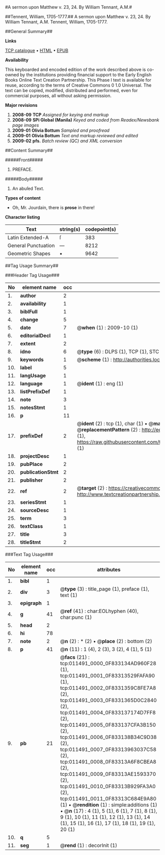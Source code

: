 #A sermon upon Matthew v. 23, 24. By William Tennant, A.M.#

##Tennent, William, 1705-1777.##
A sermon upon Matthew v. 23, 24. By William Tennant, A.M.
Tennent, William, 1705-1777.

##General Summary##

**Links**

[TCP catalogue](http://www.ota.ox.ac.uk/tcp/)  • 
[HTML](http://tei.it.ox.ac.uk/tcp/Texts-HTML/free/N09/N09003.html)  • 
[EPUB](http://tei.it.ox.ac.uk/tcp/Texts-EPUB/free/N09/N09003.epub)

**Availability**

This keyboarded and encoded edition of the
	       work described above is co-owned by the institutions
	       providing financial support to the Early English Books
	       Online Text Creation Partnership. This Phase I text is
	       available for reuse, according to the terms of Creative
	       Commons 0 1.0 Universal. The text can be copied,
	       modified, distributed and performed, even for
	       commercial purposes, all without asking permission.

**Major revisions**

1. __2008-09__ __TCP__ *Assigned for keying and markup*
1. __2008-09__ __SPi Global (Manila)__ *Keyed and coded from Readex/Newsbank page images*
1. __2009-01__ __Olivia Bottum__ *Sampled and proofread*
1. __2009-01__ __Olivia Bottum__ *Text and markup reviewed and edited*
1. __2009-02__ __pfs.__ *Batch review (QC) and XML conversion*

##Content Summary##

#####Front#####

1. PREFACE.

#####Body#####

1. An abuſed Text.

**Types of content**

  * Oh, Mr. Jourdain, there is **prose** in there!

**Character listing**


|Text|string(s)|codepoint(s)|
|---|---|---|
|Latin Extended-A|ſ|383|
|General Punctuation|—|8212|
|Geometric Shapes|▪|9642|

##Tag Usage Summary##

###Header Tag Usage###

|No|element name|occ|attributes|
|---|---|---|---|
|1.|__author__|2||
|2.|__availability__|1||
|3.|__biblFull__|1||
|4.|__change__|5||
|5.|__date__|7| @__when__ (1) : 2009-10 (1)|
|6.|__editorialDecl__|1||
|7.|__extent__|2||
|8.|__idno__|6| @__type__ (6) : DLPS (1), TCP (1), STC (1), NOTIS (1), IMAGE-SET (1), EVANS-CITATION (1)|
|9.|__keywords__|1| @__scheme__ (1) : http://authorities.loc.gov/ (1)|
|10.|__label__|5||
|11.|__langUsage__|1||
|12.|__language__|1| @__ident__ (1) : eng (1)|
|13.|__listPrefixDef__|1||
|14.|__note__|3||
|15.|__notesStmt__|1||
|16.|__p__|11||
|17.|__prefixDef__|2| @__ident__ (2) : tcp (1), char (1)  •  @__matchPattern__ (2) : ([0-9\-]+):([0-9IVX]+) (1), (.+) (1)  •  @__replacementPattern__ (2) : http://eebo.chadwyck.com/downloadtiff?vid=$1&page=$2 (1), https://raw.githubusercontent.com/textcreationpartnership/Texts/master/tcpchars.xml#$1 (1)|
|18.|__projectDesc__|1||
|19.|__pubPlace__|2||
|20.|__publicationStmt__|2||
|21.|__publisher__|2||
|22.|__ref__|2| @__target__ (2) : https://creativecommons.org/publicdomain/zero/1.0/ (1), http://www.textcreationpartnership.org/docs/. (1)|
|23.|__seriesStmt__|1||
|24.|__sourceDesc__|1||
|25.|__term__|3||
|26.|__textClass__|1||
|27.|__title__|3||
|28.|__titleStmt__|2||


###Text Tag Usage###

|No|element name|occ|attributes|
|---|---|---|---|
|1.|__bibl__|1||
|2.|__div__|3| @__type__ (3) : title_page (1), preface (1), text (1)|
|3.|__epigraph__|1||
|4.|__g__|41| @__ref__ (41) : char:EOLhyphen (40), char:punc (1)|
|5.|__head__|2||
|6.|__hi__|78||
|7.|__note__|2| @__n__ (2) : * (2)  •  @__place__ (2) : bottom (2)|
|8.|__p__|41| @__n__ (11) : 1 (4), 2 (3), 3 (2), 4 (1), 5 (1)|
|9.|__pb__|21| @__facs__ (21) : tcp:011491_0000_0F833134AD960F28 (1), tcp:011491_0001_0F83313529FAFA90 (1), tcp:011491_0002_0F8331359C8FE7A8 (2), tcp:011491_0003_0F8331365D0C2840 (2), tcp:011491_0004_0F833137174D7FF8 (2), tcp:011491_0005_0F833137CFA3B150 (2), tcp:011491_0006_0F833138B34C9D38 (2), tcp:011491_0007_0F83313963037C58 (2), tcp:011491_0008_0F83313A6F8CBEA8 (2), tcp:011491_0009_0F83313AE1593370 (2), tcp:011491_0010_0F83313B929FA3A0 (2), tcp:011491_0011_0F83313C684E9A80 (1)  •  @__rendition__ (1) : simple:additions (1)  •  @__n__ (17) : 4 (1), 5 (1), 6 (1), 7 (1), 8 (1), 9 (1), 10 (1), 11 (1), 12 (1), 13 (1), 14 (1), 15 (1), 16 (1), 17 (1), 18 (1), 19 (1), 20 (1)|
|10.|__q__|5||
|11.|__seg__|1| @__rend__ (1) : decorInit (1)|
